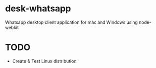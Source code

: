 # desk-whatsapp
Whatsapp desktop client application for mac and Windows using node-webkit

TODO
====

* Create & Test Linux distribution
